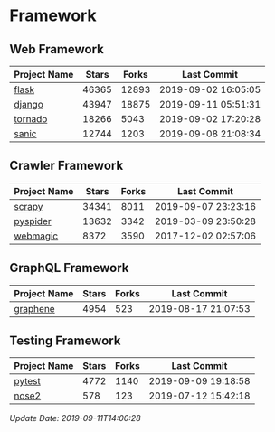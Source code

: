 # Framework

## Web Framework

| Project Name | Stars | Forks | Last Commit |
| ------------ | ----- | ----- | ----------- |
| [flask](https://github.com/pallets/flask) | 46365 | 12893 | 2019-09-02 16:05:05 |
| [django](https://github.com/django/django) | 43947 | 18875 | 2019-09-11 05:51:31 |
| [tornado](https://github.com/tornadoweb/tornado) | 18266 | 5043 | 2019-09-02 17:20:28 |
| [sanic](https://github.com/huge-success/sanic) | 12744 | 1203 | 2019-09-08 21:08:34 |

## Crawler Framework

| Project Name | Stars | Forks | Last Commit |
| ------------ | ----- | ----- | ----------- |
| [scrapy](https://github.com/scrapy/scrapy) | 34341 | 8011 | 2019-09-07 23:23:16 |
| [pyspider](https://github.com/binux/pyspider) | 13632 | 3342 | 2019-03-09 23:50:28 |
| [webmagic](https://github.com/code4craft/webmagic) | 8372 | 3590 | 2017-12-02 02:57:06 |

## GraphQL Framework

| Project Name | Stars | Forks | Last Commit |
| ------------ | ----- | ----- | ----------- |
| [graphene](https://github.com/graphql-python/graphene) | 4954 | 523 | 2019-08-17 21:07:53 |

## Testing Framework

| Project Name | Stars | Forks | Last Commit |
| ------------ | ----- | ----- | ----------- |
| [pytest](https://github.com/pytest-dev/pytest) | 4772 | 1140 | 2019-09-09 19:18:58 |
| [nose2](https://github.com/nose-devs/nose2) | 578 | 123 | 2019-07-12 15:42:18 |

*Update Date: 2019-09-11T14:00:28*